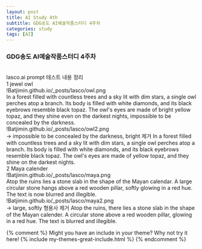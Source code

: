 ```yaml
---
layout: post
title: AI Study 4th
subtitle: GDG송도 AI예술작품스터디 4주차
categories: study
tags: [AI]
---
```


<h3>GDG송도 AI예술작품스터디 4주차</h3>
<br>
lasco.ai prompt 테스트 내용 정리
<br>
1 jewel owl
<br>
!Batjimin.github.io/_posts/lasco/owl.png
<br>
In a forest filled with countless trees and a sky lit with dim stars, a single owl perches atop a branch. Its body is filled with white diamonds, and its black eyebrows resemble black topaz. The owl's eyes are made of bright yellow topaz, and they shine even on the darkest nights, impossible to be concealed by the darkness.
<br>
!Batjimin.github.io/_posts/lasco/owl2.png
<br>
→ impossible to be concealed by the darkness, bright 제거 
In a forest filled with countless trees and a sky lit with dim stars, a single owl perches atop a branch. Its body is filled with white diamonds, and its black eyebrows resemble black topaz. The owl's eyes are made of yellow topaz, and they shine on the darkest nights.
<br>
2 Maya calender
<br>
!Batjimin.github.io/_posts/lasco/maya.png
<br>
Atop the ruins lies a stone slab in the shape of the Mayan calendar. A large circular stone hangs above a red wooden pillar, softly glowing in a red hue. The text is now blurred and illegible.
<br>
!Batjimin.github.io/_posts/lasco/maya2.png
<br>
→  large, softly 형용사 제거
Atop the ruins, there lies a stone slab in the shape of the Mayan calender. A circular stone above a red wooden pillar, glowing in a red hue. The text is blurred and illegible. 




{% comment %}
Might you have an include in your theme? Why not try it here!
{% include my-themes-great-include.html %}
{% endcomment %}

